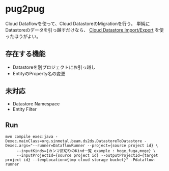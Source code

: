 # pug2pug

Cloud Dataflowを使って、Cloud DatastoreのMigrationを行う。
単純にDatastoreのデータを引っ越すだけなら、 [Cloud Datastore Import/Export](https://cloud.google.com/datastore/docs/export-import-entities) を使ったほうがよい。

## 存在する機能

* Datastoreを別プロジェクトにお引っ越し
* EntityのProperty名の変更

## 未対応

* Datastore Namespace
* Entity Filter

## Run

```
mvn compile exec:java -Dexec.mainClass=org.sinmetal.beam.ds2ds.DatastoreToDatastore -Dexec.args="--runner=DataflowRunner --project={source project id} \
     --inputKinds={カンマ区切りのKind一覧 example : hoge,fuga,moge} \
     --inputProjectId={source project id} --outputProjectId={target project id} --tempLocation={tmp cloud storage bucket}" -Pdataflow-runner
```
